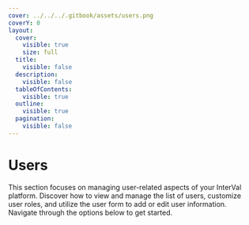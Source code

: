 ```yaml
---
cover: ../../../.gitbook/assets/users.png
coverY: 0
layout:
  cover:
    visible: true
    size: full
  title:
    visible: false
  description:
    visible: false
  tableOfContents:
    visible: true
  outline:
    visible: true
  pagination:
    visible: false
---
```


# Users

This section focuses on managing user-related aspects of your InterVal platform. Discover how to view and manage the list of users, customize user roles, and utilize the user form to add or edit user information. Navigate through the options below to get started.

